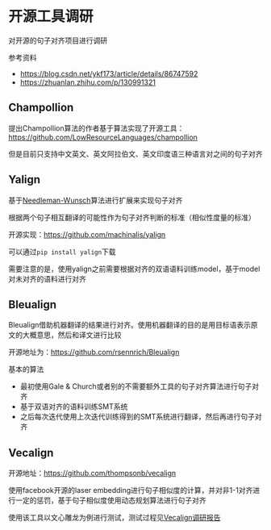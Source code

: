 # 开源工具调研 

对开源的句子对齐项目进行调研

参考资料
+ https://blog.csdn.net/ykf173/article/details/86747592
+ https://zhuanlan.zhihu.com/p/130991321

## Champollion

提出Champollion算法的作者基于算法实现了开源工具：https://github.com/LowResourceLanguages/champollion

但是目前只支持中文英文、英文阿拉伯文、英文印度语三种语言对之间的句子对齐

## Yalign

基于[Needleman-Wunsch](https://en.wikipedia.org/wiki/Needleman%E2%80%93Wunsch_algorithm)算法进行扩展来实现句子对齐

根据两个句子相互翻译的可能性作为句子对齐判断的标准（相似性度量的标准）

开源实现：https://github.com/machinalis/yalign 

可以通过``pip install yalign``下载

需要注意的是，使用yalign之前需要根据对齐的双语语料训练model，基于model对未对齐的语料进行对齐

## Bleualign

Bleualign借助机器翻译的结果进行对齐。使用机器翻译的目的是用目标语表示原文的大概意思，然后和译文进行比较

开源地址为：https://github.com/rsennrich/Bleualign

基本的算法
+ 最初使用Gale & Church或者别的不需要额外工具的句子对齐算法进行句子对齐
+ 基于双语对齐的语料训练SMT系统
+ 之后每次迭代使用上次迭代训练得到的SMT系统进行翻译，然后再进行句子对齐

## Vecalign

开源地址：https://github.com/thompsonb/vecalign

使用facebook开源的laser embedding进行句子相似度的计算，并对非1-1对齐进行一定的惩罚，基于句子相似度使用动态规划算法进行句子对齐

使用该工具以文心雕龙为例进行测试，测试过程见[Vecalign调研报告](./vecalign.md)

